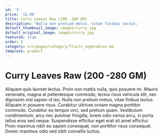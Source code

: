 ```yaml
---
id: '3'
price: '12.00'
title: Curry Leaves Raw (200 -280 GM)
description: 'Nulla non pretium metus, vitae finibus lectus.'
default_thumbnail_image: images/curry.jpg
default_original_image: images/curry.jpg
featured: true
order: 3
category: src/pages/category/fruits_vegetables.md
template: product
---
```


# Curry Leaves Raw (200 -280 GM)

Aliquam quis laoreet lectus. Proin non mattis nulla, quis posuere mi. Mauris venenatis, magna at pellentesque commodo, lectus risus vehicula elit, nec dignissim nisl sapien id leo. Nulla non pretium metus, vitae finibus lectus. Aliquam in posuere risus. Curabitur ultrices ornare magna porttitor commodo. Curabitur eu tempor orci, sed pretium quam. Vestibulum condimentum, arcu nec pulvinar fringilla, lorem odio varius arcu, in porta tellus eros sed neque. Suspendisse efficitur eget erat sit amet efficitur. Proin maximus nibh eu sapien consequat, non porttitor risus consequat. Donec maximus odio sed nibh convallis luctus.